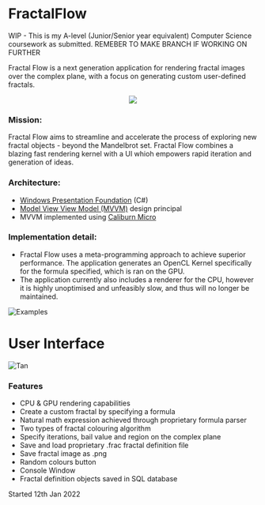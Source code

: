 # FractalFlow
WIP - This is my A-level (Junior/Senior year equivalent) Computer Science coursework as submitted. REMEBER TO MAKE BRANCH IF WORKING ON FURTHER

Fractal Flow is a next generation application for rendering fractal images over the complex plane, with a focus on generating custom user-defined fractals.

<p align="center">
  <img src="https://github.com/ProgramPhantom/FractalFlow/assets/49105496/bea77f82-704e-496d-a2e5-73ba33bd892d" />
</p>

### Mission: 

Fractal Flow aims to streamline and accelerate the process of exploring new fractal objects - beyond the Mandelbrot set. Fractal Flow combines a blazing fast rendering kernel with a UI whioh empowers rapid iteration and generation of ideas.

### Architecture:
- [Windows Presentation Foundation](https://learn.microsoft.com/en-us/dotnet/desktop/wpf/overview/?view=netdesktop-7.0) (C#)
- [Model View View Model (MVVM)](https://learn.microsoft.com/en-us/dotnet/architecture/maui/mvvm) design principal
- MVVM implemented using [Caliburn Micro](https://caliburnmicro.com/)

### Implementation detail:
- Fractal Flow uses a meta-programming approach to achieve superior performance. The application generates an OpenCL Kernel specifically for the formula specified, which is ran on the GPU.
- The application currently also includes a renderer for the CPU, however it is highly unoptimised and unfeasibly slow, and thus will no longer be maintained.

![Examples](https://github.com/ProgramPhantom/FractalFlow/assets/49105496/3213b476-4842-474b-a459-ba36a016894e)

# User Interface

![Tan](https://github.com/ProgramPhantom/FractalFlow/assets/49105496/fb5841b4-b460-44b3-abfa-d46057e9bf8b)

### Features

- CPU & GPU rendering capabilities
- Create a custom fractal by specifying a formula
- Natural math expression achieved through proprietary formula parser
- Two types of fractal colouring algorithm
- Specify iterations, bail value and region on the complex plane
- Save and load proprietary .frac fractal definition file
- Save fractal image as .png
- Random colours button
- Console Window
- Fractal definition objects saved in SQL database

Started 12th Jan 2022
